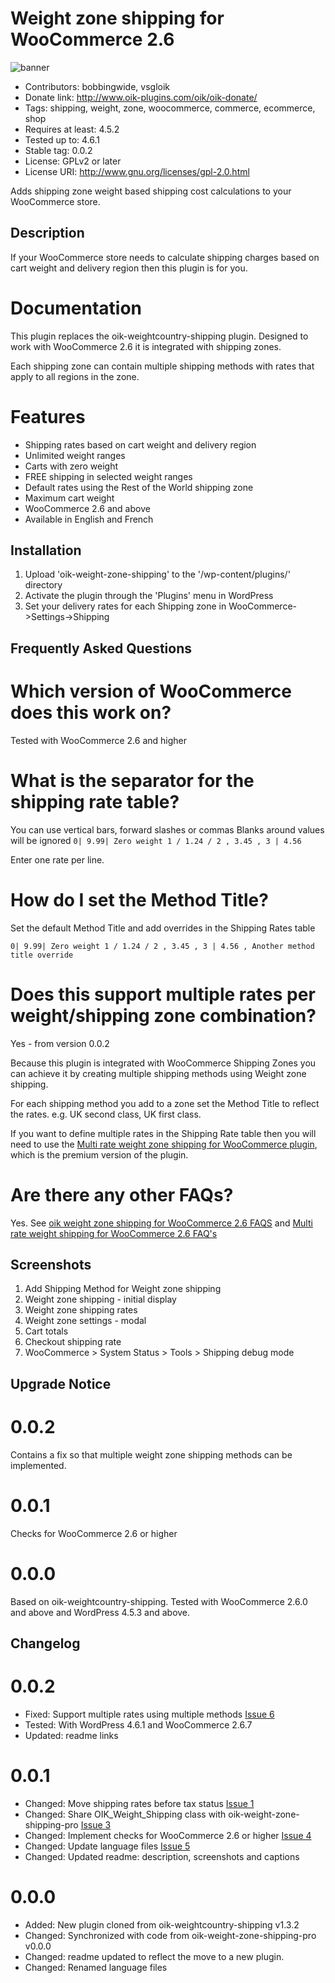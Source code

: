 # Weight zone shipping for WooCommerce 2.6 
![banner](https://raw.githubusercontent.com/bobbingwide/oik-weight-zone-shipping/master/assets/oik-weight-zone-shipping-banner-772x250.jpg)
* Contributors: bobbingwide, vsgloik
* Donate link: http://www.oik-plugins.com/oik/oik-donate/
* Tags: shipping, weight, zone, woocommerce, commerce, ecommerce, shop
* Requires at least: 4.5.2
* Tested up to: 4.6.1
* Stable tag: 0.0.2
* License: GPLv2 or later
* License URI: http://www.gnu.org/licenses/gpl-2.0.html

Adds shipping zone weight based shipping cost calculations to your WooCommerce store.

## Description 

If your WooCommerce store needs to calculate shipping charges based on cart weight and delivery region then this plugin is for you.

# Documentation 

This plugin replaces the oik-weightcountry-shipping plugin. Designed to work with WooCommerce 2.6 it is integrated with shipping zones.

Each shipping zone can contain multiple shipping methods with rates that apply to all regions in the zone.

# Features 

* Shipping rates based on cart weight and delivery region
* Unlimited weight ranges
* Carts with zero weight
* FREE shipping in selected weight ranges
* Default rates using the Rest of the World shipping zone
* Maximum cart weight
* WooCommerce 2.6 and above
* Available in English and French


## Installation 
1. Upload 'oik-weight-zone-shipping' to the '/wp-content/plugins/' directory
1. Activate the plugin through the 'Plugins' menu in WordPress
1. Set your delivery rates for each Shipping zone in WooCommerce->Settings->Shipping


## Frequently Asked Questions 
# Which version of WooCommerce does this work on? 

Tested with WooCommerce 2.6 and higher

# What is the separator for the shipping rate table? 

You can use vertical bars, forward slashes or commas
Blanks around values will be ignored
`
0| 9.99| Zero weight
1 / 1.24 /
2 , 3.45 ,
3 | 4.56
`

Enter one rate per line.


# How do I set the Method Title? 

Set the default Method Title and add overrides in the Shipping Rates table

`
0| 9.99| Zero weight
1 / 1.24 /
2 , 3.45 ,
3 | 4.56 , Another method title override
`

# Does this support multiple rates per weight/shipping zone combination? 

Yes - from version 0.0.2

Because this plugin is integrated with WooCommerce Shipping Zones you can achieve it by
creating multiple shipping methods using Weight zone shipping.

For each shipping method you add to a zone set the Method Title to reflect the rates.
e.g. UK second class, UK first class.

If you want to define multiple rates in the Shipping Rate table then you will need to use the
[Multi rate weight zone shipping for WooCommerce plugin](http://www.oik-plugins.com/oik-plugins/oik-weight-zone-shipping-pro/),
which is the premium version of the plugin.


# Are there any other FAQs? 

Yes. See [oik weight zone shipping for WooCommerce 2.6 FAQS](http://www.oik-plugins.com/oik-plugins/oik-weight-zone-shipping/?oik-tab=faq)
and [Multi rate weight shipping for WooCommerce 2.6 FAQ's](http://www.oik-plugins.com/oik-plugins/oik-weight-zone-shipping-pro/?oik-tab=faq)


## Screenshots 
1. Add Shipping Method for Weight zone shipping
2. Weight zone shipping - initial display
3. Weight zone shipping rates
4. Weight zone settings - modal
5. Cart totals
6. Checkout shipping rate
7. WooCommerce > System Status > Tools > Shipping debug mode

## Upgrade Notice 
# 0.0.2 
Contains a fix so that multiple weight zone shipping methods can be implemented.

# 0.0.1 
Checks for WooCommerce 2.6 or higher

# 0.0.0 
Based on oik-weightcountry-shipping.
Tested with WooCommerce 2.6.0 and above and WordPress 4.5.3 and above.


## Changelog 
# 0.0.2 
* Fixed: Support multiple rates using multiple methods [Issue 6](https://github.com/bobbingwide/oik-weight-zone-shipping/issues/6)
* Tested: With WordPress 4.6.1 and WooCommerce 2.6.7
* Updated: readme links

# 0.0.1 
* Changed: Move shipping rates before tax status [Issue 1](https://github.com/bobbingwide/oik-weight-zone-shipping/issues/1)
* Changed: Share OIK_Weight_Shipping class with oik-weight-zone-shipping-pro [Issue 3](https://github.com/bobbingwide/oik-weight-zone-shipping/issues/3)
* Changed: Implement checks for WooCommerce 2.6 or higher [Issue 4](https://github.com/bobbingwide/oik-weight-zone-shipping/issues/4)
* Changed: Update language files [Issue 5](https://github.com/bobbingwide/oik-weight-zone-shipping/issues/5)
* Changed: Updated readme: description, screenshots and captions

# 0.0.0 
* Added: New plugin cloned from oik-weightcountry-shipping v1.3.2
* Changed: Synchronized with code from oik-weight-zone-shipping-pro v0.0.0
* Changed: readme updated to reflect the move to a new plugin.
* Changed: Renamed language files


